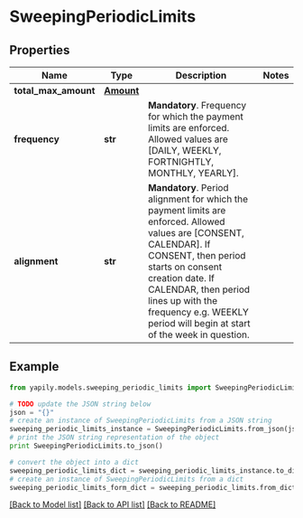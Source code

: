 # SweepingPeriodicLimits


## Properties

Name | Type | Description | Notes
------------ | ------------- | ------------- | -------------
**total_max_amount** | [**Amount**](Amount.md) |  | 
**frequency** | **str** | __Mandatory__. Frequency for which the payment limits are enforced. Allowed values are [DAILY, WEEKLY, FORTNIGHTLY, MONTHLY, YEARLY]. | 
**alignment** | **str** | __Mandatory__. Period alignment for which the payment limits are enforced. Allowed values are [CONSENT, CALENDAR]. If CONSENT, then period starts on consent creation date. If CALENDAR, then period lines up with the frequency e.g. WEEKLY period will begin at start of the week in question. | 

## Example

```python
from yapily.models.sweeping_periodic_limits import SweepingPeriodicLimits

# TODO update the JSON string below
json = "{}"
# create an instance of SweepingPeriodicLimits from a JSON string
sweeping_periodic_limits_instance = SweepingPeriodicLimits.from_json(json)
# print the JSON string representation of the object
print SweepingPeriodicLimits.to_json()

# convert the object into a dict
sweeping_periodic_limits_dict = sweeping_periodic_limits_instance.to_dict()
# create an instance of SweepingPeriodicLimits from a dict
sweeping_periodic_limits_form_dict = sweeping_periodic_limits.from_dict(sweeping_periodic_limits_dict)
```
[[Back to Model list]](../README.md#documentation-for-models) [[Back to API list]](../README.md#documentation-for-api-endpoints) [[Back to README]](../README.md)


